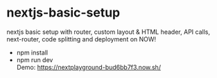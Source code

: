 # nextjs-basic-setup

nextjs basic setup with router, custom layout & HTML header, API calls, next-router, code splitting and deployment on NOW!

- npm install <br/>
- npm run dev <br/>
  Demo: https://nextplayground-bud6bb7f3.now.sh/
